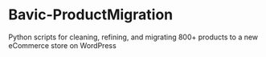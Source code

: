 # Bavic-ProductMigration
Python scripts for cleaning, refining, and migrating 800+ products to a new eCommerce store on WordPress
